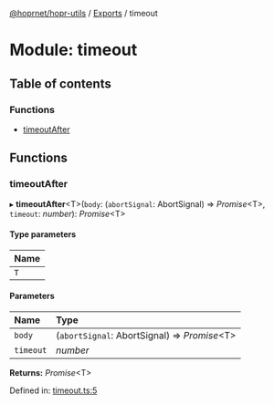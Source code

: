 [@hoprnet/hopr-utils](../README.md) / [Exports](../modules.md) / timeout

# Module: timeout

## Table of contents

### Functions

- [timeoutAfter](timeout.md#timeoutafter)

## Functions

### timeoutAfter

▸ **timeoutAfter**<T\>(`body`: (`abortSignal`: AbortSignal) => *Promise*<T\>, `timeout`: *number*): *Promise*<T\>

#### Type parameters

| Name |
| :------ |
| `T` |

#### Parameters

| Name | Type |
| :------ | :------ |
| `body` | (`abortSignal`: AbortSignal) => *Promise*<T\> |
| `timeout` | *number* |

**Returns:** *Promise*<T\>

Defined in: [timeout.ts:5](https://github.com/hoprnet/hoprnet/blob/448a47a/packages/utils/src/timeout.ts#L5)
